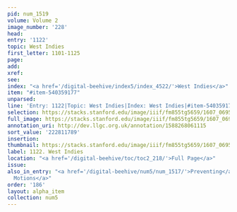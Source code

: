 ```yaml
---
pid: num_1519
volume: Volume 2
image_number: '228'
head:
entry: '1122'
topic: West Indies
first_letter: 1101-1125
page:
add:
xref:
see:
index: "<a href='/digital-beehive/index5/index_4522/'>West Indies</a>"
item: "#item-540359177"
unparsed:
line: 'Entry: 1122|Topic: West Indies|Index: West Indies|#item-540359177'
selection: https://stacks.stanford.edu/image/iiif/fm855tg5659/1607_0695/907,1789,898,198/full/0/default.jpg
full_image: https://stacks.stanford.edu/image/iiif/fm855tg5659/1607_0695/full/full/0/default.jpg
annotation_uri: http://dev.llgc.org.uk/annotation/1588268061115
sort_value: '222811789'
insertion:
thumbnail: https://stacks.stanford.edu/image/iiif/fm855tg5659/1607_0695/907,1789,600,180/250,/0/default.jpg
label: 1122. West Indies
location: "<a href='/digital-beehive/toc/toc2_218/'>Full Page</a>"
issue:
also_in_entry: "<a href='/digital-beehive/num5/num_1517/'>Preventing</a>|<a href='/digital-beehive/num5/num_1518/'>Involuntary
  Motions</a>"
order: '186'
layout: alpha_item
collection: num5
---
```

